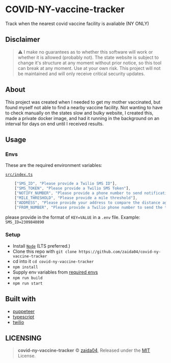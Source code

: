# COVID-NY-vaccine-tracker
Track when the nearest covid vaccine facility is avaliable (NY ONLY)

## Disclaimer
> ⚠️ I make no guarantees as to whether this software will work or whether it is allowed (probably not). The state website is subject to change it's structure at any moment without prior notice, so this tool can break at any moment. Use at your own risk. This project will not be maintained and will only receive critical security updates.

## About
This project was created when I needed to get my mother vaccinated, but found myself not able to find a nearby vaccine facility. Not wanting to have to check manually on the states slow and bulky website, I created this, made a private docker image, and had it running in the background on an interval for days on end until I received results.

## Usage
### Envs
These are the required environment variables:

[`src/index.ts`](https://github.com/zaida04/covid-ny-vaccine-tracker/blob/main/src/index.ts)
```js
    ["SMS_ID", "Please provide a Twilio SMS ID"], 
    ["SMS_TOKEN", "Please provide a Twilio SMS Token"], 
    ["NOTIFY_NUMBER", "Please provide a phone number to send notifications to"],
    ["MILE_THRESHOLD", "Please provide a mile threshold"],
    ["ADDRESS", "Please provide your address to compare the distance against."],
    ["FROM_NUMBER", "Please provide a Twilio phone number to send the text from."]
```

please provide in the format of `KEY=VALUE` in a `.env` file. Example: `SMS_ID=2309840890`

### Setup
- Install [`Node`](https://nodejs.org/en/) (LTS preferred.)
- Clone this repo with `git clone https://github.com/zaida04/covid-ny-vaccine-tracker`
- cd into it `cd covid-ny-vaccine-tracker`
- `npm install`
- Supply env variables from [required envs](#envs)
- `npm run build`
- `npm run start`

## Built with
- [puppeteer](https://developers.google.com/web/tools/puppeteer)
- [typescript](https://www.typescriptlang.org/)
- [twilio](https://www.npmjs.com/package/twilio)


## LICENSING
> **covid-ny-vaccine-tracker** © [zaida04](https://github.com/zaida04), Released under the [MIT](https://github.com/zaida04/covid-ny-vaccine-tracker/blob/master/LICENSE) License.  
